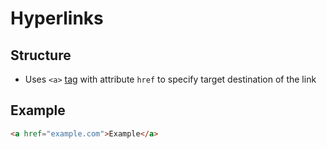 # Hyperlinks

## Structure

- Uses `<a>` [tag](common-tags.md) with attribute `href` to specify target destination of the link

## Example

```html
<a href="example.com">Example</a>
```
